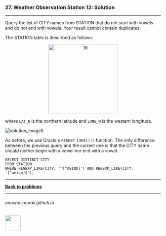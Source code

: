 ### 27. Weather Observation Station 12: Solution

---
Query the list of CITY names from STATION that do not start with vowels and do not end with vowels. Your result cannot contain duplicates.


The STATION table is described as follows:

<p align="center">
<img width="225" alt="16" src="https://github.com/user-attachments/assets/32081b67-bab3-4d54-9780-cbf8cc7abee7" />
</p>

where `LAT_N` is the northern latitude and `LONG_W` is the western longitude.

![solution_image5](https://github.com/user-attachments/assets/82f796e0-28cb-4ef0-bcdc-1a701ce7db53)

As before, we use Oracle's `REGEXP_LIKE()()` function. The only difference between the previous query and the current one is that the CITY name should neither
begin with a vowel nor end with a vowel.

```
SELECT DISTINCT CITY
FROM STATION
WHERE REGEXP_LIKE(CITY, '^[^AEIOU]') AND REGEXP_LIKE(CITY, '[^aeiou]$');
```

---

**[Back to problems](./problems.md)**

* * *
###### anusha-murali.github.io

<img src="https://github.com/anusha-murali/anusha-murali.github.io/assets/111596338/639243aa-2857-4595-a65a-7852762bb002" width="50" height="50"/>

